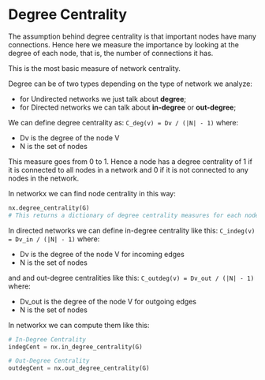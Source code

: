 # Degree Centrality

The assumption behind degree centrality is that important nodes
have many connections. Hence here we measure the importance
by looking at the degree of each node, that is, the number of
connections it has.

This is the most basic measure of network centrality.

Degree can be of two types depending on the type of network we analyze:
- for Undirected networks we just talk about **degree**;
- for Directed networks we can talk about **in-degree** or **out-degree**;

We can define degree centrality as:
`C_deg(v) = Dv / (|N| - 1)`
where:
- Dv is the degree of the node V
- N is the set of nodes

This measure goes from 0 to 1.
Hence a node has a degree centrality of 1 if it is connected to all nodes in
a network and 0 if it is not connected to any nodes in the network.

In networkx we can find node centrality in this way:
```python
nx.degree_centrality(G)
# This returns a dictionary of degree centrality measures for each node in the network
```

In directed networks we can define in-degree centrality like this:
`C_indeg(v) = Dv_in / (|N| - 1)`
where:
- Dv is the degree of the node V for incoming edges
- N is the set of nodes

and and out-degree centralities like this:
`C_outdeg(v) = Dv_out / (|N| - 1)`
where:
- Dv_out is the degree of the node V for outgoing edges
- N is the set of nodes

In networkx we can compute them like this:
```python
# In-Degree Centrality
indegCent = nx.in_degree_centrality(G)

# Out-Degree Centrality
outdegCent = nx.out_degree_centrality(G)
```
